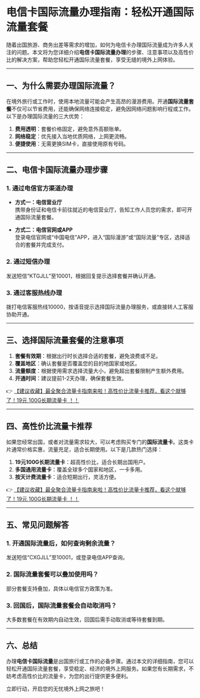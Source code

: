 # 电信卡国际流量办理指南：轻松开通国际流量套餐

随着出国旅游、商务出差等需求的增加，如何为电信卡办理国际流量成为许多人关注的问题。本文将为您详细介绍**电信卡国际流量办理**的步骤、注意事项以及高性价比的解决方案，帮助您轻松开通国际流量套餐，享受无缝的境外上网体验。

---

## 一、为什么需要办理国际流量？

在境外旅行或工作时，使用本地流量可能会产生高昂的漫游费用。开通**国际流量套餐**不仅可以节省费用，还能确保网络连接稳定，避免因网络问题影响行程或工作。以下是办理国际流量的三大优势：

1. **费用透明**：套餐价格固定，避免意外高额账单。
2. **网络稳定**：优先接入当地优质网络，上网更流畅。
3. **便捷使用**：无需更换SIM卡，直接使用原有号码。

---

## 二、电信卡国际流量办理步骤

### 1. 通过电信官方渠道办理
- **方式一：电信营业厅**  
  携带身份证和电信卡前往就近的电信营业厅，告知工作人员您的需求，即可开通国际流量套餐。
  
- **方式二：电信官网或APP**  
  登录电信官网或“中国电信”APP，进入“国际漫游”或“国际流量”专区，选择适合的套餐并完成支付。

### 2. 通过短信办理
发送短信“KTGJLL”至10001，根据回复提示选择套餐并确认开通。

### 3. 通过客服热线办理
拨打电信客服热线10000，按语音提示选择国际流量办理服务，或直接转人工客服协助开通。

---

## 三、选择国际流量套餐的注意事项

1. **套餐有效期**：根据出行时长选择合适的套餐，避免浪费或不足。
2. **覆盖地区**：确认套餐是否覆盖您的目的地国家或地区。
3. **流量额度**：根据使用需求选择流量大小，避免超出套餐限制产生额外费用。
4. **开通时间**：建议提前1-2天办理，确保套餐生效。

👉 [【建议收藏】最全聚合流量卡指南来啦！高性价比流量卡推荐，看这个就够了！19元 100G长期流量卡 ！！](https://bit.ly/Liuliangka)

---

## 四、高性价比流量卡推荐

如果您经常出国，或者对流量需求较大，可以考虑购买专门的**国际流量卡**。这类卡片通常价格实惠，流量充足，适合长期使用。以下是几款热门选择：

1. **19元100G长期流量卡**：超高性价比，适合长期出国用户。
2. **多国通用流量卡**：覆盖全球多个国家和地区，一卡多用。
3. **按天计费流量卡**：适合短期出行，灵活方便。

👉 [【建议收藏】最全聚合流量卡指南来啦！高性价比流量卡推荐，看这个就够了！19元 100G长期流量卡 ！！](https://bit.ly/Liuliangka)

---

## 五、常见问题解答

### 1. 开通国际流量后，如何查询剩余流量？
发送短信“CXGJLL”至10001，或登录电信APP查询。

### 2. 国际流量套餐可以叠加使用吗？
部分套餐支持叠加，具体以电信官方政策为准。

### 3. 回国后，国际流量套餐会自动取消吗？
大多数套餐在有效期内自动生效，回国后需手动取消或等待套餐到期。

---

## 六、总结

办理**电信卡国际流量**是出国旅行或工作的必备步骤。通过本文的详细指南，您可以轻松开通国际流量套餐，享受稳定、经济的境外上网服务。如果您有长期需求，不妨考虑高性价比的流量卡，为您的出行提供更多便利。

立即行动，开启您的无忧境外上网之旅吧！